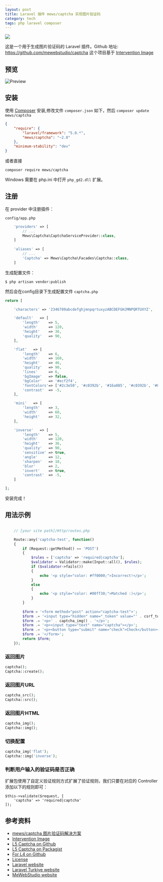 ```yaml
---
layout: post
title: Laravel 插件 mews/captcha 实现图片验证码
category: tech
tags: php laravel composer
---
```


![](https://cdn.kelu.org/blog/tags/laravel.jpg)

这是一个用于生成图片验证码的 Laravel 插件。Github 地址: <https://github.com/mewebstudio/captcha>
这个项目基于 [Intervention Image](https://github.com/Intervention/image)

## 预览

![Preview](https://cdn.kelu.org/blog/2017/04/HYtr744.jpg)

## 安装

使用 [Composer](http://getcomposer.org) 安装,修改文件 `composer.json` 如下，然后 ```composer update mews/captcha``` 

```json
{
    "require": {
        "laravel/framework": "5.0.*",
        "mews/captcha": "~2.0"
    },
    "minimum-stability": "dev"
}
```

或者直接

```
composer require mews/captcha
```

Windows 需要在 php.ini 中打开 `php_gd2.dll` 扩展。

## 注册

在 provider 中注册插件：

`config/app.php`

```php
    'providers' => [
        // ...
        Mews\Captcha\CaptchaServiceProvider::class,
    ]
    
    'aliases' => [
        // ...
        'Captcha' => Mews\Captcha\Facades\Captcha::class,
    ]
```

生成配置文件：

```$ php artisan vendor:publish```

然后会在config目录下生成配置文件 `captcha.php`



```php
return [

    'characters' => '2346789abcdefghjmnpqrtuxyzABCDEFGHJMNPQRTUXYZ',

    'default'   => [
        'length'    => 5,
        'width'     => 120,
        'height'    => 36,
        'quality'   => 90,
    ],

    'flat'   => [
        'length'    => 6,
        'width'     => 160,
        'height'    => 46,
        'quality'   => 90,
        'lines'     => 6,
        'bgImage'   => false,
        'bgColor'   => '#ecf2f4',
        'fontColors'=> ['#2c3e50', '#c0392b', '#16a085', '#c0392b', '#8e44ad', '#303f9f', '#f57c00', '#795548'],
        'contrast'  => -5,
    ],

    'mini'   => [
        'length'    => 3,
        'width'     => 60,
        'height'    => 32,
    ],

    'inverse'   => [
        'length'    => 5,
        'width'     => 120,
        'height'    => 36,
        'quality'   => 90,
        'sensitive' => true,
        'angle'     => 12,
        'sharpen'   => 10,
        'blur'      => 2,
        'invert'    => true,
        'contrast'  => -5,
    ]

];
```

安装完成！

## 用法示例

```php

    // [your site path]/Http/routes.php

    Route::any('captcha-test', function()
    {
        if (Request::getMethod() == 'POST')
        {
            $rules = ['captcha' => 'required|captcha'];
            $validator = Validator::make(Input::all(), $rules);
            if ($validator->fails())
            {
                echo '<p style="color: #ff0000;">Incorrect!</p>';
            }
            else
            {
                echo '<p style="color: #00ff30;">Matched :)</p>';
            }
        }
    
        $form = '<form method="post" action="captcha-test">';
        $form .= '<input type="hidden" name="_token" value="' . csrf_token() . '">';
        $form .= '<p>' . captcha_img() . '</p>';
        $form .= '<p><input type="text" name="captcha"></p>';
        $form .= '<p><button type="submit" name="check">Check</button></p>';
        $form .= '</form>';
        return $form;
    });
```

### 返回图片

```php
captcha();
Captcha::create();
```

### 返回图片URL

```php
captcha_src();
Captcha::src();
```

### 返回图片HTML

```php
captcha_img();
Captcha::img();
```

### 切换配置

```php
captcha_img('flat');
Captcha::img('inverse');
```

### 判断用户输入的验证码是否正确

扩展包使用了自定义验证规则方式扩展了验证规则，我们只要在对应的 Controller 添加以下的规则即可：

    $this->validate($request, [
        'captcha' => 'required|captcha'
    ]);

## 参考资料

* [mews/captcha 图片验证码解决方案](https://laravel-china.org/topics/2895/extension-recommended-mewscaptcha-image-authentication-code-solution)
* [Intervention Image](https://github.com/Intervention/image)
* [L5 Captcha on Github](https://github.com/mewebstudio/captcha)
* [L5 Captcha on Packagist](https://packagist.org/packages/mews/captcha)
* [For L4 on Github](https://github.com/mewebstudio/captcha/tree/master-l4)
* [License](http://www.opensource.org/licenses/mit-license.php)
* [Laravel website](http://laravel.com)
* [Laravel Turkiye website](http://www.laravel.gen.tr)
* [MeWebStudio website](http://www.mewebstudio.com)